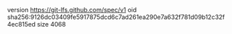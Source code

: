 version https://git-lfs.github.com/spec/v1
oid sha256:9126dc03409fe5917875dcd6c7ad261ea290e7a632f781d09b12c32f4ec815ed
size 4068

